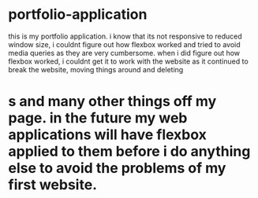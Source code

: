 # portfolio-application
this is my portfolio application.
i know that its not responsive to reduced window size, i couldnt figure out how flexbox worked and 
tried to avoid media queries as they are very cumbersome. when i did figure out how flexbox worked, 
i couldnt get it to work with the website as it continued to break the website, moving things around 
and deleting <h1>s and many other things off my page. in the future my web applications will have flexbox 
applied to them before i do anything else to avoid the problems of my first website.
